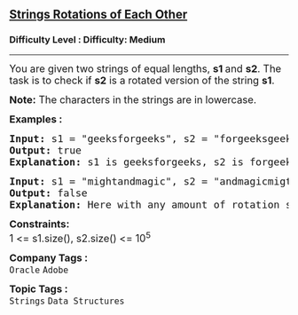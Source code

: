 <h2><a href="https://www.geeksforgeeks.org/problems/check-if-strings-are-rotations-of-each-other-or-not-1587115620/1">Strings Rotations of Each Other</a></h2><h3>Difficulty Level : Difficulty: Medium</h3><hr><div class="problems_problem_content__Xm_eO"><p><span style="font-size: 18px;">You are given two strings of equal lengths,&nbsp;<strong>s1 </strong>and&nbsp;<strong>s2</strong>. The task is to check&nbsp;if&nbsp;<strong>s2</strong>&nbsp;is a rotated version of the string&nbsp;<strong>s1</strong>.</span></p>
<p><span style="font-size: 18px;"><strong>Note:</strong>&nbsp;The characters in the strings are in lowercase.</span></p>
<p><span style="font-size: 18px;"><strong>Examples :</strong></span></p>
<pre><span style="font-size: 18px;"><strong>Input: </strong>s1 = "geeksforgeeks", s2 = "forgeeksgeeks"
<strong>Output: </strong>true<strong>
Explanation: </strong>s1 is geeksforgeeks, s2 is forgeeksgeeks. Clearly, s2 is a rotated version of s1 as s2 can be obtained by left-rotating s1 by 5 units.</span>
</pre>
<pre><span style="font-size: 18px;"><strong>Input: </strong>s1 = "mightandmagic", s2 = "andmagicmigth"
<strong>Output: </strong>false<strong>
Explanation: </strong>Here with any amount of rotation s2 can't be obtained by s1.</span></pre>
<p><span style="font-size: 18px;"><strong>Constraints:</strong><br>1 &lt;= s1.size(), s2.size() &lt;= 10<sup>5</sup></span></p></div><p><span style=font-size:18px><strong>Company Tags : </strong><br><code>Oracle</code>&nbsp;<code>Adobe</code>&nbsp;<br><p><span style=font-size:18px><strong>Topic Tags : </strong><br><code>Strings</code>&nbsp;<code>Data Structures</code>&nbsp;